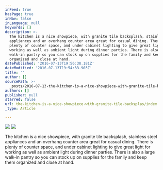 ```yaml
---
inFeed: true
hasPage: true
inNav: false
inLanguage: null
keywords: []
description: >-
  The kitchen is a nice showpiece, with granite tile backsplash, stainless steel
  appliances and an overhang counter area great for casual dining. There is
  plenty of counter space, and under cabinet lighting to give great light for
  working as well as ambient light during dinner parties. There is also a large
  walk-in pantry so you can stock up on supplies for the family and keep them
  organized and close at hand.
datePublished: '2016-07-13T19:56:38.181Z'
dateModified: '2016-07-13T19:54:33.903Z'
title: ''
author: []
sourcePath: >-
  _posts/2016-07-13-the-kitchen-is-a-nice-showpiece-with-granite-tile-backsplas.md
authors: []
publisher: null
starred: false
url: the-kitchen-is-a-nice-showpiece-with-granite-tile-backsplas/index.html
_type: Article

---
```

![](https://the-grid-user-content.s3-us-west-2.amazonaws.com/a8e2f3ae-3399-4c37-b032-c1a95db0cc75.jpg)
![](https://the-grid-user-content.s3-us-west-2.amazonaws.com/e3381623-d486-4db0-8a33-2f39a9f1698d.jpg)

The kitchen is a nice showpiece, with granite tile backsplash, stainless steel appliances and an overhang counter area great for casual dining. There is plenty of counter space, and under cabinet lighting to give great light for working as well as ambient light during dinner parties. There is also a large walk-in pantry so you can stock up on supplies for the family and keep them organized and close at hand.